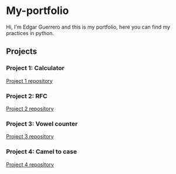 # My-portfolio
Hi, I'm Edgar Guerrero and this is my portfolio, here you can find my practices in python.

## Projects

### Project 1: Calculator
[Project 1 repository](https://github.com/EdgarG93/Calculadora.git)

### Project 2: RFC
[Project 2 repository](https://github.com/EdgarG93/RFC.git)

### Project 3: Vowel counter
[Project 3 repository](https://github.com/EdgarG93/Vowel_counter.git)

### Project 4: Camel to case
[Project 4 repository](https://github.com/EdgarG93/CameltoCase.git)
